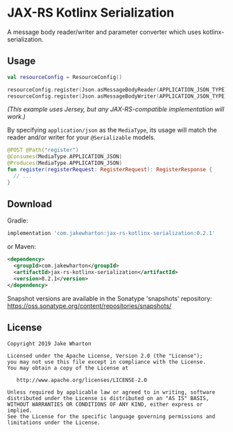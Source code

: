 JAX-RS Kotlinx Serialization
============================

A message body reader/writer and parameter converter which uses kotlinx-serialization.



Usage
-----

```kotlin
val resourceConfig = ResourceConfig()

resourceConfig.register(Json.asMessageBodyReader(APPLICATION_JSON_TYPE))
resourceConfig.register(Json.asMessageBodyWriter(APPLICATION_JSON_TYPE))
```

_(This example uses Jersey, but any JAX-RS-compatible implementation will work.)_

By specifying `application/json` as the `MediaType`, its usage will match the reader and/or writer
for your `@Serializable` models.

```kotlin
@POST @Path("register")
@Consumes(MediaType.APPLICATION_JSON)
@Produces(MediaType.APPLICATION_JSON)
fun register(registerRequest: RegisterRequest): RegisterResponse {
  // ...
}
```


Download
--------

Gradle:
```groovy
implementation 'com.jakewharton:jax-rs-kotlinx-serialization:0.2.1'
```
or Maven:
```xml
<dependency>
  <groupId>com.jakewharton</groupId>
  <artifactId>jax-rs-kotlinx-serialization</artifactId>
  <version>0.2.1</version>
</dependency>
```

Snapshot versions are available in the Sonatype 'snapshots' repository: https://oss.sonatype.org/content/repositories/snapshots/



License
-------

    Copyright 2019 Jake Wharton

    Licensed under the Apache License, Version 2.0 (the "License");
    you may not use this file except in compliance with the License.
    You may obtain a copy of the License at

       http://www.apache.org/licenses/LICENSE-2.0

    Unless required by applicable law or agreed to in writing, software
    distributed under the License is distributed on an "AS IS" BASIS,
    WITHOUT WARRANTIES OR CONDITIONS OF ANY KIND, either express or implied.
    See the License for the specific language governing permissions and
    limitations under the License.
